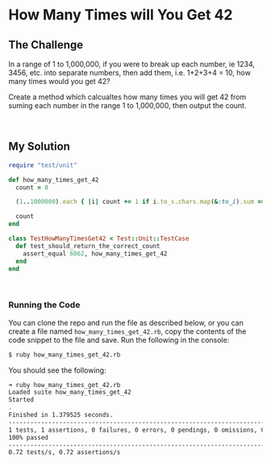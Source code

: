 # How Many Times will You Get 42

## The Challenge

In a range of 1 to 1,000,000, if you were to break up each number, ie 1234, 3456, etc. into separate numbers, then add them, i.e. 1+2+3+4 = 10, how many times would you get 42?

Create a method which calcualtes how many times you will get 42 from suming each number in the range 1 to 1,000,000, then output the count.

<br>

## My Solution

```ruby
require "test/unit"

def how_many_times_get_42
  count = 0

  (1..1000000).each { |i| count += 1 if i.to_s.chars.map(&:to_i).sum == 42 }

  count
end

class TestHowManyTimesGet42 < Test::Unit::TestCase
  def test_should_return_the_correct_count
    assert_equal 6062, how_many_times_get_42
  end
end
```

<br>

### Running the Code

You can clone the repo and run the file as described below, or you can create a file named `how_many_times_get_42.rb`, copy the contents of the code snippet to the file and save. Run the following in the console:

```sh
$ ruby how_many_times_get_42.rb
```

You should see the following:

```sh
➜ ruby how_many_times_get_42.rb
Loaded suite how_many_times_get_42
Started
.
Finished in 1.379525 seconds.
---------------------------------------------------------------------------------------------------
1 tests, 1 assertions, 0 failures, 0 errors, 0 pendings, 0 omissions, 0 notifications
100% passed
---------------------------------------------------------------------------------------------------
0.72 tests/s, 0.72 assertions/s
```

